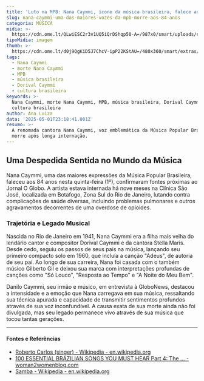 ```yaml
---
title: 'Luto na MPB: Nana Caymmi, ícone da música brasileira, falece aos 84 anos'
slug: nana-caymmi-uma-das-maiores-vozes-da-mpb-morre-aos-84-anos
categoria: MÚSICA
midia: >-
  https://cdn.ome.lt/QLwiESC2r3v1UQ5iQrDShqp50-A=/987x0/smart/uploads/conteudo/fotos/nana-caymmi.png
tipoMidia: imagem
thumb: >-
  https://cdn.ome.lt/d0j9QgKiD5J7ChcV-ipP22KStAU=/480x360/smart/extras/conteudos/nana-caymmi.jpg
tags:
  - Nana Caymmi
  - morte Nana Caymmi
  - MPB
  - música brasileira
  - Dorival Caymmi
  - cultura brasileira
keywords: >-
  Nana Caymmi, morte Nana Caymmi, MPB, música brasileira, Dorival Caymmi,
  cultura brasileira
author: Ana Luiza
data: '2025-05-01T23:18:41.001Z'
resumo: >-
  A renomada cantora Nana Caymmi, voz emblemática da Música Popular Brasileira,
  morre após longa internação.
---
```


## Uma Despedida Sentida no Mundo da Música

Nana Caymmi, uma das maiores expressões da Música Popular Brasileira, faleceu aos 84 anos nesta quinta-feira (1º), confirmaram fontes próximas ao Jornal O Globo. A artista estava internada há nove meses na Clínica São José, localizada em Botafogo, Zona Sul do Rio de Janeiro, lutando contra complicações de saúde diversas, incluindo problemas pulmonares e outros agravamentos decorrentes de uma overdose de opioides.

### Trajetória e Legado Musical

Nascida no Rio de Janeiro em 1941, Nana Caymmi era a filha mais velha do lendário cantor e compositor Dorival Caymmi e da cantora Stella Maris. Desde cedo, seguiu os passos de seus pais na música, lançando seu primeiro compacto solo em 1960, que incluía a canção "Adeus", de autoria de seu pai. Ao longo de sua carreira, Nana foi casada com o também músico Gilberto Gil e deixou sua marca com interpretações profundas de canções como "Só Louco", "Resposta ao Tempo" e "A Noite do Meu Bem".

Danilo Caymmi, seu irmão e músico, em entrevista à GloboNews, destacou a intensidade e a emoção que Nana carregava em sua música, ressaltando sua técnica apurada e capacidade de transmitir sentimentos profundos através de sua voz inconfundível. A causa exata de sua morte ainda não foi divulgada, mas seu legado permanece vivo através de sua música que tocou tantas gerações.

---

#### Fontes e Referências

- [Roberto Carlos (singer) - Wikipedia - en.wikipedia.org](https://en.wikipedia.org/wiki/Roberto_Carlos_(singer))
- [100 ESSENTIAL BRAZILIAN SONGS YOU MUST HEAR Part 4: The ... - woman2womenblog.com](https://woman2womenblog.com/2018/09/20/100-essential-brazilian-songs-you-must-hear-part-4-the-1970s/)
- [Samba - Wikipedia - en.wikipedia.org](https://en.wikipedia.org/wiki/Samba)
